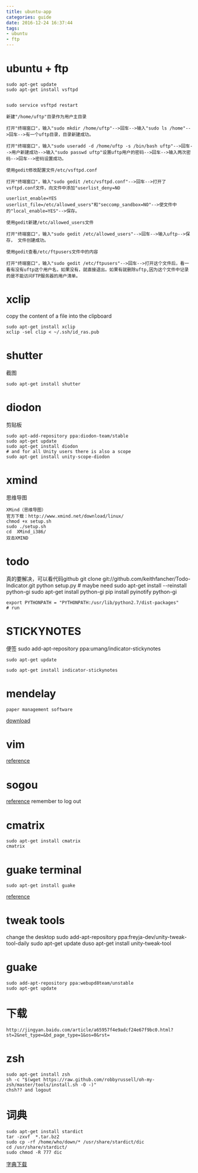 ```yaml
---
title: ubuntu-app
categories: guide
date: 2016-12-24 16:37:44
tags:
- ubuntu
- ftp
---
```


# ubuntu + ftp

```
sudo apt-get update
sudo apt-get install vsftpd


sudo service vsftpd restart

```


```
新建"/home/uftp"目录作为用户主目录

打开"终端窗口"，输入"sudo mkdir /home/uftp"-->回车-->输入"sudo ls /home"-->回车-->有一个uftp目录，目录新建成功。
```

```
打开"终端窗口"，输入"sudo useradd -d /home/uftp -s /bin/bash uftp"-->回车-->用户新建成功-->输入"sudo passwd uftp"设置uftp用户的密码-->回车-->输入两次密码-->回车-->密码设置成功。

```


```
使用gedit修改配置文件/etc/vsftpd.conf

打开"终端窗口"，输入"sudo gedit /etc/vsftpd.conf"-->回车-->打开了vsftpd.conf文件，向文件中添加"userlist_deny=NO

userlist_enable=YES userlist_file=/etc/allowed_users"和"seccomp_sandbox=NO"-->使文件中的"local_enable=YES"-->保存。

```


```
使用gedit新建/etc/allowed_users文件

打开"终端窗口"，输入"sudo gedit /etc/allowed_users"-->回车-->输入uftp-->保存， 文件创建成功。

```


```
使用gedit查看/etc/ftpusers文件中的内容

打开"终端窗口"，输入"sudo gedit /etc/ftpusers"-->回车-->打开这个文件后，看一看有没有uftp这个用户名，如果没有，就直接退出。如果有就删除uftp,因为这个文件中记录的是不能访问FTP服务器的用户清单。

```


# xclip
copy the content of a file into the clipboard 

```
sudo apt-get install xclip
xclip -sel clip < ~/.ssh/id_ras.pub
```


# shutter
截图
	
	sudo apt-get install shutter


# diodon

剪贴板

	sudo apt-add-repository ppa:diodon-team/stable
	sudo apt-get update
	sudo apt-get install diodon
	# and for all Unity users there is also a scope
	sudo apt-get install unity-scope-diodon

# xmind
思维导图

	XMind（思维导图）
	官方下载：http://www.xmind.net/download/linux/
	chmod +x setup.sh
	sudo ./setup.sh
	cd  XMind_i386/ 
	双击XMIND


# todo
真的要解决，可以看代码github
	git clone git://github.com/keithfancher/Todo-Indicator.git
	python setup.py
	# maybe need
	sudo apt-get install --reinstall python-gi
	sudo apt-get install python-gi
	pip install pyinotify
	python-gi

	export PYTHONPATH = "PYTHONPATH:/usr/lib/python2.7/dist-packages"
	# run


# STICKYNOTES
便签
	sudo add-apt-repository ppa:umang/indicator-stickynotes

	sudo apt-get update

	sudo apt-get install indicator-stickynotes

# mendelay
	paper management software

[download](https://www.mendeley.com/newsfeed/)


# vim

[reference](https://github.com/ma6174/vim)

# sogou

[reference](http://pinyin.sogou.com/linux/?r=pinyin%E3%80%82)
	remember to log out


# cmatrix
	sudo apt-get install cmatrix
	cmatrix


# guake terminal
	sudo apt-get install guake
[reference](https://github.com/Guake/guake)

# tweak tools
change the desktop
	sudo add-apt-repository ppa:freyja-dev/unity-tweak-tool-daily
	sudo apt-get update
	duso apt-get install unity-tweak-tool

# guake
	sudo add-apt-repository ppa:webupd8team/unstable
	sudo apt-get update

# 下载
	http://jingyan.baidu.com/article/a65957f4e9adcf24e67f9bc0.html?st=2&net_type=&bd_page_type=1&os=0&rst=

# zsh
	sudo apt-get install zsh
	sh -c "$(wget https://raw.github.com/robbyrussell/oh-my-zsh/master/tools/install.sh -O -)"
	chsh?? and logout

#  词典
	sudo apt-get install stardict
	tar -zxvf  *.tar.bz2	
	sudo cp -rf /home/who/down/* /usr/share/stardict/dic
	cd /usr/share/stardict/
	sudo chmod -R 777 dic

[字典下载](http://abloz.com/huzheng/stardict-dic/zh_CN/)























